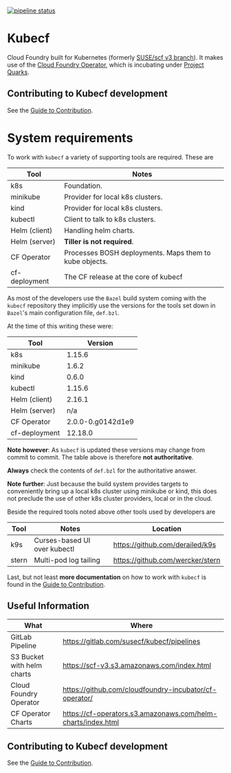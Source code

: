 [![pipeline status](https://gitlab.com/susecf/kubecf/badges/master/pipeline.svg)](https://gitlab.com/susecf/kubecf/pipelines)

# Kubecf

Cloud Foundry built for Kubernetes (formerly [SUSE/scf v3 branch]).
It makes use of the [Cloud Foundry Operator], which is incubating
under [Project Quarks].

[SUSE/scf v3 branch]:     https://github.com/SUSE/scf/tree/v3
[Cloud Foundry Operator]: https://github.com/cloudfoundry-incubator/cf-operator/
[Project Quarks]:         https://www.cloudfoundry.org/project-quarks/

## Contributing to Kubecf development

See the [Guide to Contribution](doc/Contribute.md).

# System requirements

To work with `kubecf` a variety of supporting tools are required. These are

| Tool		| Notes					|
|---		|---					|
|k8s		| Foundation.				|
|minikube	| Provider for local k8s clusters.	|
|kind		| Provider for local k8s clusters.	|
|kubectl	| Client to talk to k8s clusters.	|
|Helm (client)	| Handling helm charts.			|
|Helm (server)	| __Tiller is not required__.		|
|CF Operator	| Processes BOSH deployments. Maps them to kube objects.	|
|cf-deployment	| The CF release at the core of kubecf				|

As most of the developers use the `Bazel` build system coming with the
`kubecf` repository they implicitly use the versions for the tools set
down in `Bazel`'s main configuration file, `def.bzl`.

At the time of this writing these were:

| Tool		| Version		|
|---		|---			|
|k8s		| 1.15.6		|
|minikube	| 1.6.2			|
|kind		| 0.6.0			|
|kubectl	| 1.15.6		|
|Helm (client)	| 2.16.1		|
|Helm (server)	| n/a			|
|CF Operator	| 2.0.0-0.g0142d1e9	|
|cf-deployment	| 12.18.0

__Note however__: As `kubecf` is updated these versions may change
from commit to commit.  The table above is therefore
__not authoritative__.

__Always__ check the contents of `def.bzl` for the authoritative
answer.

__Note further__: Just because the build system provides targets to
conveniently bring up a local k8s cluster using minikube or kind, this
does not preclude the use of other k8s cluster providers, local or in
the cloud.

Beside the required tools noted above other tools used by developers are

| Tool  | Notes				| Location				|
|---	|---				|---					|
|k9s	| Curses-based UI over kubectl	| https://github.com/derailed/k9s	|
|stern	| Multi-pod log tailing		| https://github.com/wercker/stern	|

Last, but not least __more documentation__ on how to work with
`kubecf` is found in the [Guide to Contribution](doc/Contribute.md).

## Useful Information

| What                       | Where                                                        |
| -------------------------- | ------------------------------------------------------------ |
| GitLab Pipeline            | https://gitlab.com/susecf/kubecf/pipelines                   |
| S3 Bucket with helm charts | https://scf-v3.s3.amazonaws.com/index.html                   |
| Cloud Foundry Operator     | https://github.com/cloudfoundry-incubator/cf-operator/       |
| CF Operator Charts         | https://cf-operators.s3.amazonaws.com/helm-charts/index.html |

## Contributing to Kubecf development

See the [Guide to Contribution](doc/Contribute.md).
